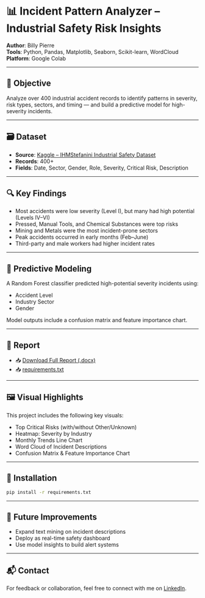 # 📊 Incident Pattern Analyzer – Industrial Safety Risk Insights

**Author**: Billy Pierre  
**Tools**: Python, Pandas, Matplotlib, Seaborn, Scikit-learn, WordCloud  
**Platform**: Google Colab

---

## 📌 Objective

Analyze over 400 industrial accident records to identify patterns in severity, risk types, sectors, and timing — and build a predictive model for high-severity incidents.

---

## 🗃️ Dataset

- **Source**: [Kaggle – IHMStefanini Industrial Safety Dataset](https://www.kaggle.com/datasets/ihmstefanini/industrial-safety-and-health-analytics-database)
- **Records**: 400+
- **Fields**: Date, Sector, Gender, Role, Severity, Critical Risk, Description

---

## 🔍 Key Findings

- Most accidents were low severity (Level I), but many had high potential (Levels IV–VI)
- Pressed, Manual Tools, and Chemical Substances were top risks
- Mining and Metals were the most incident-prone sectors
- Peak accidents occurred in early months (Feb–June)
- Third-party and male workers had higher incident rates

---

## 🔮 Predictive Modeling

A Random Forest classifier predicted high-potential severity incidents using:
- Accident Level
- Industry Sector
- Gender

Model outputs include a confusion matrix and feature importance chart.

---

## 📄 Report

- 📥 [Download Full Report (.docx)](Incident_Pattern_Analysis_Report_Final.docx)
- 📥 [requirements.txt](requirements.txt)

---

## 🖼️ Visual Highlights

This project includes the following key visuals:
- Top Critical Risks (with/without Other/Unknown)
- Heatmap: Severity by Industry
- Monthly Trends Line Chart
- Word Cloud of Incident Descriptions
- Confusion Matrix & Feature Importance Chart

---

## 🔧 Installation

```bash
pip install -r requirements.txt
```

---

## 📝 Future Improvements

- Expand text mining on incident descriptions
- Deploy as real-time safety dashboard
- Use model insights to build alert systems

---

## 📬 Contact

For feedback or collaboration, feel free to connect with me on [LinkedIn](https://www.linkedin.com).